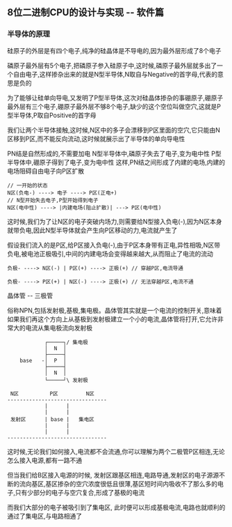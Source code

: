## 8位二进制CPU的设计与实现 -- 软件篇

### 半导体的原理

硅原子的外层是有四个电子,纯净的硅晶体是不导电的,因为最外层形成了8个电子

磷原子最外层有5个电子,把磷原子参入硅原子中,这时候,磷原子最外层就多出了一个自由电子,这样掺杂出来的就是N型半导体,N取自与Negative的首字母,代表的意思是负的

为了能够让硅单向导电,又发明了P型半导体,这次对硅晶体掺杂的事硼原子,硼原子最外层有三个电子,硼原子最外层不够8个电子,缺少的这个空位叫做空穴,这就是P型半导体,P取自Positive的首字母

我们让两个半导体接触,这时候,N区中的多子会漂移到P区里面的空穴,它只能由N区移到P区,而不能反向流动,这时候就展示出了半导体的单向导电性

PN结是自然形成的,不需要加电
N型半导体中,磷原子失去了电子,变为电中性
P型半导体中,硼原子得到了电子,变为电中性
这样,PN结之间形成了内建的电场,内建的电场阻碍自由电子向P区扩散

```
// 一开始的状态
N区(负电-) ----> 电子 ----> P区(正电+)
// N型开始失去电子,P型开始得到电子
N区(电中性) ----> |内建电场(阻止扩散)| ---> P区(电中性)
```

这时候,我们为了让N区的电子突破内场力,则需要给N型接入负电(-),因为N区本身就带负电,因此N型半导体就会产生向P区移动的力,电流就产生了

假设我们流入的是P区,给P区接入负电(-),由于P区本身带有正电,异性相吸,N区带负电,被电池正极吸引,中间的内建电场会变得越来越大,从而阻止了电流的流动

```
负极- ----> N区(-) | P区(+) ----> 正极(+) // 穿越P区,电流导通  

负极- ----> P区(+) | N区(-) ----> 正极(+) // 无法穿越P区,电流不通

```

晶体管 -- 三极管

俗称NPN,包括发射极,基极,集电极。晶体管其实就是一个电流的控制开关,意味着如果我们再这个方向上从基极到发射极建立一个小的电流,晶体管将打开,它允许非常大的电流从集电极流向发射极

```
            ┌─────┐/ 集电极
            │  N  │
            ├─────┤
    base   -│  P  │
            ├─────┤
            │  N  │
            └─────┘\ 发射极
``` 

```
 N区          P区         N区
--------------------------------
            |      |  
            |      |
 发射区      | base |   集电区
            |      |
            |      |
--------------------------------
```

这时候,无论我们如何接入,电流都不会流通,你可以理解为两个二极管P区相连,无论怎么接入电源,都有一路不通

但当我们给B区接入电源的时候, 发射区跟基区相连,电路导通,发射区的电子源源不断的流向基区,基区掺杂的空穴浓度很低且很薄,基区短时间内吸收不了那么多的电子,只有少部分的电子与空穴复合,形成了基极的电流

而我们大部分的电子被吸引到了集电区, 此时便可以形成基极电流,电路也就顺利的通过了集电区,与电路相通了























